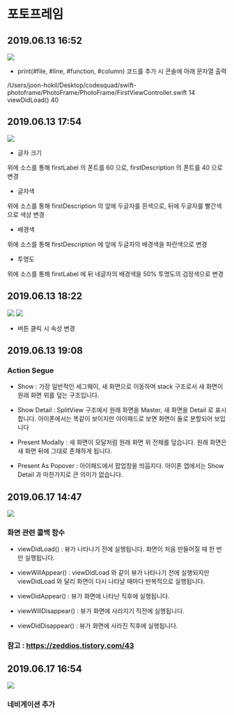 # 포토프레임

## 2019.06.13 16:52
![](11-1.png)

* print(#file, #line, #function, #column) 코드를 추가 시 콘솔에 아래 문자열 출력

/Users/joon-hokil/Desktop/codesquad/swift-photoframe/PhotoFrame/PhotoFrame/FirstViewController.swift 14 viewDidLoad() 40

## 2019.06.13 17:54
![](11-2.png)

* 글자 크기

<script src="https://gist.github.com/kiljh-me/4f852f7b4e6cf9f7d0a3c094be6fd8e1.js"></script>

위에 소스를 통해 firstLabel 의 폰트를 60 으로, firstDescription 의 폰트를 40 으로 변경

* 글자색

<script src="https://gist.github.com/kiljh-me/78153680b6bdc1d03e5388e28c7af58f.js"></script>

위에 소스를 통해 firstDescription 의 앞에 두글자를 흰색으로, 뒤에 두글자를 빨간색으로 색상 변경

* 배경색

<script src="https://gist.github.com/kiljh-me/3733b191ebac3e09818037d5e7b14422.js"></script>

위에 소스를 통해 firstDescription 에 앞에 두글자의 배경색을 파란색으로 변경

* 투명도

<script src="https://gist.github.com/kiljh-me/9384ed5d1e04dc8a01bba66066f99690.js"></script>

위에 소스를 통해 firstLabel 에 뒤 네글자의 배경색을 50% 투명도의 검정색으로 변경

## 2019.06.13 18:22
![](11-3(1).png)
![](11-3(2).png)

* 버튼 클릭 시 속성 변경

<script src="https://gist.github.com/kiljh-me/573ae7798c123a210de2bbe10ab7ab4c.js"></script>

## 2019.06.13 19:08

### Action Segue
* Show : 가장 일반적인 세그웨이, 새 화면으로 이동하며 stack 구조로서 새 화면이 원래 화면 위를 덮는 구조입니다.

* Show Detail : SplitView 구조에서 원래 화면을 Master, 새 화면을 Detail 로 표시합니다. 아이폰에서는 똑같이 보이지만 아이패드로 보면 화면이 둘로 분할되어 보입니다

* Present Modally : 새 화면이 모달처럼 원래 화면 위 전체를 덮습니다. 원래 화면은 새 화면 뒤에 그대로 존재하게 됩니다.

* Present As Popover : 아이패드에서 팝업창을 띄웁지다. 아이폰 앱에서는 Show Detail 과 마찬가지로 큰 의미가 없습니다.

## 2019.06.17 14:47

![](R1280x0.jpg)

### 화면 관련 콜백 함수
* viewDidLoad() : 뷰가 나타나기 전에 실행됩니다. 화면이 처음 만들어질 때 한 번만 실행됩니다.

* viewWillAppear() : viewDidLoad 와 같이 뷰가 나타나기 전에 실행되지만 viewDidLoad 와 달리 화면이 다시 나타날 때마다 반복적으로 실행됩니다.

* viewDidAppear() : 뷰가 화면에 나타난 직후에 실행됩니다.

* viewWillDisappear() : 뷰가 화면에 사라지기 직전에 실행됩니다.

* viewDidDisappear() : 뷰가 화면에 사라진 직후에 실행됩니다.

### 참고 : https://zeddios.tistory.com/43


## 2019.06.17 16:54

![](11-6.png)

### 네비게이션 추가
